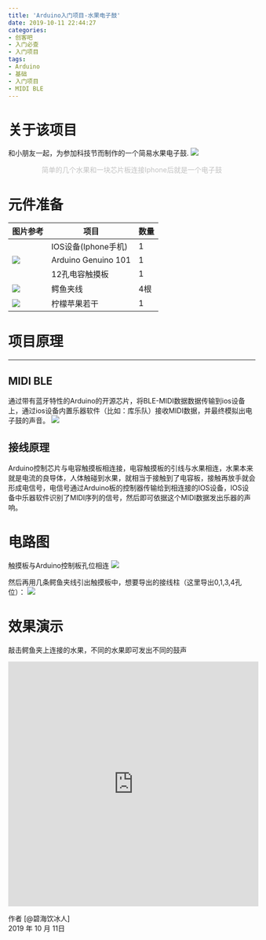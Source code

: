 ```yaml
---
title: 'Arduino入门项目-水果电子鼓'
date: 2019-10-11 22:44:27
categories:
- 创客吧
- 入门必查
- 入门项目
tags:
- Arduino
- 基础
- 入门项目
- MIDI BLE
---
```


# 关于该项目
和小朋友一起，为参加科技节而制作的一个简易水果电子鼓.
![](https://gitee.com/ruixue_li/muqiaosite/raw/master/images/Arduino/edrum/Arduino-zh-edrum-maker-home.jpg)
<center><font color=#c3c3c3>简单的几个水果和一块芯片板连接Iphone后就是一个电子鼓</font></center>
<!-- more --> 


# 元件准备
| 图片参考        | 项目   |  数量  | 
| --------   | -----  | ----  | 
|![]()| IOS设备(Iphone手机)|   1    | 
|![](https://gitee.com/ruixue_li/muqiaosite/raw/master/images/elec-comp/Arduino-nano-v3.jpg)| Arduino Genuino 101|   1   |
|![]()|    12孔电容触摸板    |  1  | 
|![](https://gitee.com/ruixue_li/muqiaosite/raw/master/images/elec-comp/clip.jpg)| 鳄鱼夹线   |  4根  | 
|![](https://gitee.com/ruixue_li/muqiaosite/raw/master/images/elec-comp/fruit.jpg)| 柠檬苹果若干  |  1  | 

#  项目原理
------
##  MIDI BLE
通过带有蓝牙特性的Arduino的开源芯片，将BLE-MIDI数据数据传输到ios设备上，通过ios设备内置乐器软件（比如：库乐队）接收MIDI数据，并最终模拟出电子鼓的声音。
![](https://gitee.com/ruixue_li/muqiaosite/raw/master/images/Arduino/edrum/Arduino-zh-edrum-maker-chip.jpg)


##  接线原理

Arduino控制芯片与电容触摸板相连接，电容触摸板的引线与水果相连，水果本来就是电流的良导体，人体触碰到水果，就相当于接触到了电容板，接触再放手就会形成电信号，电信号通过Arduino板的控制器传输给到相连接的IOS设备，IOS设备中乐器软件识别了MIDI序列的信号，然后即可依据这个MIDI数据发出乐器的声响。

#  电路图
触摸板与Arduino控制板孔位相连
![](https://gitee.com/ruixue_li/muqiaosite/raw/master/images/Arduino/edrum/Arduino-zh-edrum-maker-touchboard.jpg)

然后再用几条鳄鱼夹线引出触摸板中，想要导出的接线柱（这里导出0,1,3,4孔位）：
![](https://gitee.com/ruixue_li/muqiaosite/raw/master/images/Arduino/edrum/Arduino-connection.jpg)


# 效果演示
敲击鳄鱼夹上连接的水果，不同的水果即可发出不同的鼓声
<iframe height=498 width=510 src='http://player.youku.com/embed/XNDM5NDU2MzU0OA==' frameborder=0 'allowfullscreen'></iframe>



作者 [@碧海饮冰人]    
2019 年 10 月 11日    


